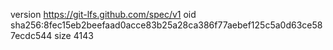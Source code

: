 version https://git-lfs.github.com/spec/v1
oid sha256:8fec15eb2beefaad0acce83b25a28ca386f77aebef125c5a0d63ce587ecdc544
size 4143
